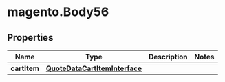 # magento.Body56

## Properties
Name | Type | Description | Notes
------------ | ------------- | ------------- | -------------
**cartItem** | [**QuoteDataCartItemInterface**](QuoteDataCartItemInterface.md) |  | 


